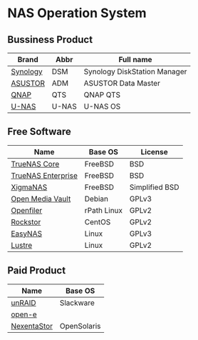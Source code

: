 # NAS Operation System

## Bussiness Product

| Brand                | Abbr  | Full name                    |
| -------------------- | ----- | ---------------------------- |
| [Synology][synology] | DSM   | Synology DiskStation Manager |
| [ASUSTOR][asustor]   | ADM   | ASUSTOR Data Master          |
| [QNAP][qnap]         | QTS   | QNAP QTS                     |
| [U-NAS][u-nas]       | U-NAS | U-NAS OS                     |

[synology]: https://www.synology.com
[asustor]: https://www.asustor.com
[qnap]: https://www.qnap.com
[u-nas]: https://www.u-nas.cn

## Free Software

| Name                              | Base OS     | License        |
| --------------------------------- | ----------- | -------------- |
| [TrueNAS Core][truenas-core]      | FreeBSD     | BSD            |
| [TrueNAS Enterprise][truenas-ent] | FreeBSD     | BSD            |
| [XigmaNAS][xigmanas]              | FreeBSD     | Simplified BSD |
| [Open Media Vault][omv]           | Debian      | GPLv3          |
| [Openfiler][openfiler]            | rPath Linux | GPLv2          |
| [Rockstor][rockstor]              | CentOS      | GPLv2          |
| [EasyNAS][easynas]                | Linux       | GPLv3          |
| [Lustre][lustre]                  | Linux       | GPLv2          |

[truenas-core]: https://www.freenas.org
[truenas-ent]: https://www.truenas.com
[xigmanas]: https://www.xigmanas.com
[omv]: https://www.openmediavault.org
[openfiler]: https://www.openfiler.com
[rockstor]: http://rockstor.com
[easynas]: https://www.easynas.org
[gluster]: https://www.gluster.org
[lustre]: https://lustre.org

## Paid Product

| Name                       | Base OS     |
| -------------------------- | ----------- |
| [unRAID][unraid]           | Slackware   |
| [open-e][open-e]           |             |
| [NexentaStor][nexentastor] | OpenSolaris |

[unraid]: https://unraid.net
[open-e]: https://www.open-e.com
[nexentastor]: http://www.nexentastor.org
